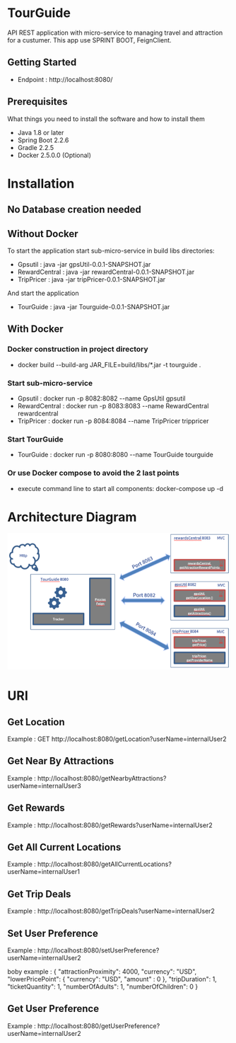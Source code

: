 # TourGuide
API REST application with micro-service to managing travel and attraction for a custumer. 
This app use SPRINT BOOT, FeignClient.

## Getting Started

- Endpoint : http://localhost:8080/

## Prerequisites

What things you need to install the software and how to install them

- Java 1.8 or later
- Spring Boot 2.2.6
- Gradle 2.2.5
- Docker 2.5.0.0 (Optional)

# Installation

## No Database creation needed
   
## Without Docker
To start the application start sub-micro-service in build libs directories: 
- Gpsutil : java -jar gpsUtil-0.0.1-SNAPSHOT.jar
- RewardCentral : java -jar rewardCentral-0.0.1-SNAPSHOT.jar
- TripPricer : java -jar tripPricer-0.0.1-SNAPSHOT.jar

And start the application
- TourGuide : java -jar Tourguide-0.0.1-SNAPSHOT.jar


## With Docker

### Docker construction in project directory
- docker build --build-arg JAR_FILE=build/libs/*.jar -t tourguide .

### Start sub-micro-service
- Gpsutil : docker run -p 8082:8082 --name GpsUtil gpsutil
- RewardCentral : docker run -p 8083:8083 --name RewardCentral rewardcentral
- TripPricer : docker run -p 8084:8084 --name TripPricer trippricer

### Start TourGuide
- TourGuide : docker run -p 8080:8080 --name TourGuide tourguide

### Or use Docker compose to avoid the 2 last points
- execute command line to start all components: docker-compose up -d

# Architecture Diagram
![alt text](Architecture.png)


# URI
## Get Location
Example : 
GET http://localhost:8080/getLocation?userName=internalUser2

## Get Near By Attractions
Example : 
http://localhost:8080/getNearbyAttractions?userName=internalUser3

## Get Rewards
Example : 
http://localhost:8080/getRewards?userName=internalUser2

## Get All Current Locations
Example : 
http://localhost:8080/getAllCurrentLocations?userName=internalUser1

## Get Trip Deals
Example : 
http://localhost:8080/getTripDeals?userName=internalUser2

## Set User Preference
Example : 
http://localhost:8080/setUserPreference?userName=internalUser2

boby example :
{
    "attractionProximity": 4000,
    "currency": "USD",
    "lowerPricePoint": 
    {
        "currency":  "USD",
        "amount" : 0
    },
    "tripDuration": 1,
    "ticketQuantity": 1,
    "numberOfAdults": 1,
    "numberOfChildren": 0
}

## Get User Preference
Example : 
http://localhost:8080/getUserPreference?userName=internalUser2